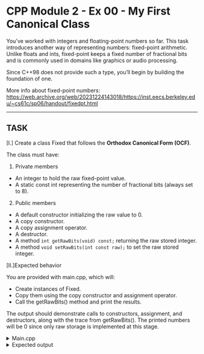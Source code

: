 # CPP Module 2 - Ex 00 - My First Canonical Class

You’ve worked with integers and floating-point numbers so far. This task introduces another way of representing numbers: fixed-point arithmetic. Unlike floats and ints, fixed-point keeps a fixed number of fractional bits and is commonly used in domains like graphics or audio processing.

Since C++98 does not provide such a type, you’ll begin by building the foundation of one.

More info about fixed-point numbers: https://web.archive.org/web/20231224143018/https://inst.eecs.berkeley.edu/~cs61c/sp06/handout/fixedpt.html

---

## TASK

[I.] Create a class Fixed that follows the **Orthodox Canonical Form (OCF)**.  

The class must have:
1. Private members
- An integer to hold the raw fixed-point value.
- A static const int representing the number of fractional bits (always set to 8).

2. Public members
- A default constructor initializing the raw value to 0.
- A copy constructor.
- A copy assignment operator.
- A destructor.
- A method `int getRawBits(void) const;` returning the raw stored integer.
- A method `void setRawBits(int const raw);` to set the raw stored integer.

[II.]Expected behavior

You are provided with main.cpp, which will:
- Create instances of Fixed.
- Copy them using the copy constructor and assignment operator.
- Call the getRawBits() method and print the results.

The output should demonstrate calls to constructors, assignment, and destructors, along with the trace from getRawBits(). The printed numbers will be 0 since only raw storage is implemented at this stage.

<details> <summary> Main.cpp </summary> 

```
 #include <iostream>
 int
 main( void ) {
 Fixed a;
 Fixed b( a );
 Fixed c;
 c = b;
 std::cout << a.getRawBits() << std::endl;
 std::cout << b.getRawBits() << std::endl;
 std::cout << c.getRawBits() << std::endl;
 return 0;
 }
 ```
</details>

<details> <summary> Expected output </summary> 

```
 $> ./a.out
 Default constructor called
 Copy constructor called
 Copy assignment operator called // <-- This line may be missing depending on your implementation
 getRawBits member function called
 Default constructor called
 Copy assignment operator called
 getRawBits member function called
 getRawBits member function called
 0
 getRawBits member function called
 0
 getRawBits member function called
 0
 Destructor called
 Destructor called
 Destructor called
 $>
 ```
</details>
